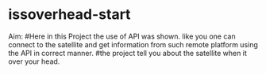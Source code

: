 # issoverhead-start

Aim: 
#Here in this Project the use of API was shown. like you one can connect to the satellite and get information from such remote platform using the API in correct manner.
#the project tell you about the satellite when it over your head.

